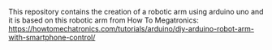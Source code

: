 This repository contains the creation of a robotic arm using arduino uno and it is based on this robotic arm from How To Megatronics: https://howtomechatronics.com/tutorials/arduino/diy-arduino-robot-arm-with-smartphone-control/

